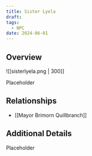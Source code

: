 ```yaml
---
title: Sister Lyela
draft: 
tags:
  - NPC
date: 2024-06-01
---
```

## Overview

![[sisterlyela.png | 300]]

Placeholder

## Relationships

- [[Mayor Brimorn Quillbranch]]

## Additional Details

Placeholder